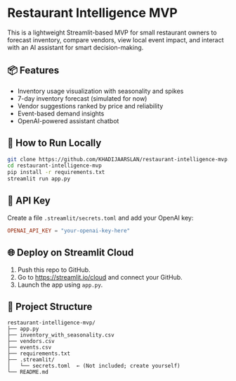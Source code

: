 # Restaurant Intelligence MVP

This is a lightweight Streamlit-based MVP for small restaurant owners to forecast inventory, compare vendors, view local event impact, and interact with an AI assistant for smart decision-making.

## 📦 Features
- Inventory usage visualization with seasonality and spikes
- 7-day inventory forecast (simulated for now)
- Vendor suggestions ranked by price and reliability
- Event-based demand insights
- OpenAI-powered assistant chatbot

## 🚀 How to Run Locally
```bash
git clone https://github.com/KHADIJAARSLAN/restaurant-intelligence-mvp.git
cd restaurant-intelligence-mvp
pip install -r requirements.txt
streamlit run app.py
```

## 🔐 API Key
Create a file `.streamlit/secrets.toml` and add your OpenAI key:
```toml
OPENAI_API_KEY = "your-openai-key-here"
```

## 🌐 Deploy on Streamlit Cloud
1. Push this repo to GitHub.
2. Go to https://streamlit.io/cloud and connect your GitHub.
3. Launch the app using `app.py`.

## 📁 Project Structure
```
restaurant-intelligence-mvp/
├── app.py
├── inventory_with_seasonality.csv
├── vendors.csv
├── events.csv
├── requirements.txt
├── .streamlit/
│   └── secrets.toml  ← (Not included; create yourself)
└── README.md
```
